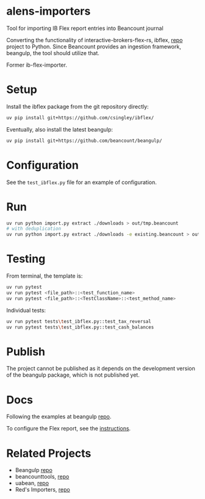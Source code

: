 # alens-importers
Tool for importing IB Flex report entries into Beancount journal

Converting the functionality of interactive-brokers-flex-rs, ibflex, [repo](https://github.com/alensiljak/interactive-brokers-flex-rs) project to Python.
Since Beancount provides an ingestion framework, beangulp, the tool should utilize that.

Former ib-flex-importer.

# Setup

Install the ibflex package from the git repository directly:
```sh
uv pip install git+https://github.com/csingley/ibflex/
```
Eventually, also install the latest beangulp:
```sh
uv pip install git+https://github.com/beancount/beangulp/
```

# Configuration

See the `test_ibflex.py` file for an example of configuration.

# Run
```sh
uv run python import.py extract ./downloads > out/tmp.beancount
# with deduplication
uv run python import.py extract ./downloads -e existing.beancount > out/tmp.beancount
```

# Testing
From terminal, the template is:
```sh
uv run pytest
uv run pytest <file_path>::<test_function_name>
uv run pytest <file_path>::<TestClassName>::<test_method_name>
```
Individual tests:
```sh
uv run pytest tests\test_ibflex.py::test_tax_reversal
uv run pytest tests\test_ibflex.py::test_cash_balances
```

# Publish

The project cannot be published as it depends on the development version of the beangulp package, which is not published yet.

# Docs
Following the examples at beangulp [repo](https://github.com/beancount/beangulp/tree/master/examples/).

To configure the Flex report, see the [instructions](report-configuration.md).

# Related Projects
- Beangulp [repo](https://github.com/beancount/beangulp)
- beancounttools, [repo](https://github.com/tarioch/beancounttools)
- uabean, [repo](https://github.com/OSadovy/uabean/)
- Red's Importers, [repo](https://github.com/redstreet/beancount_reds_importers/)
